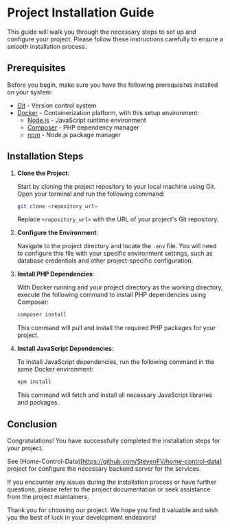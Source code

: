 # Project Installation Guide

This guide will walk you through the necessary steps to set up and configure your project. Please follow these instructions carefully to ensure a smooth installation process.

## Prerequisites

Before you begin, make sure you have the following prerequisites installed on your system:

- [Git](https://git-scm.com/) - Version control system
- [Docker](https://www.docker.com/) - Containerization platform, with this setup environment:
  - [Node.js](https://nodejs.org/) - JavaScript runtime environment
  - [Composer](https://getcomposer.org/) - PHP dependency manager
  - [npm](https://www.npmjs.com/) - Node.js package manager

## Installation Steps

1. **Clone the Project**:

   Start by cloning the project repository to your local machine using Git. Open your terminal and run the following command:

   ```bash
   git clone <repository_url>
   ```

   Replace `<repository_url>` with the URL of your project's Git repository.

2. **Configure the Environment**:

   Navigate to the project directory and locate the `.env` file. You will need to configure this file with your specific environment settings, such as database credentials and other project-specific configuration.

3. **Install PHP Dependencies**:

   With Docker running and your project directory as the working directory, execute the following command to install PHP dependencies using Composer:

   ```bash
   composer install
   ```

   This command will pull and install the required PHP packages for your project.

4. **Install JavaScript Dependencies**:

   To install JavaScript dependencies, run the following command in the same Docker environment:

   ```bash
   npm install
   ```

   This command will fetch and install all necessary JavaScript libraries and packages.

## Conclusion

Congratulations! You have successfully completed the installation steps for your project.

See (Home-Control-Data)[https://github.com/StevenFV/home-control-data] project for configure the necessary backend server for the services.

If you encounter any issues during the installation process or have further questions, please refer to the project documentation or seek assistance from the project maintainers.

Thank you for choosing our project. We hope you find it valuable and wish you the best of luck in your development endeavors!
